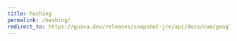 ```yaml
---
title: hashing
permalink: /hashing/
redirect_to: https://guava.dev/releases/snapshot-jre/api/docs/com/google/common/hash/Hashing.html
---
```

